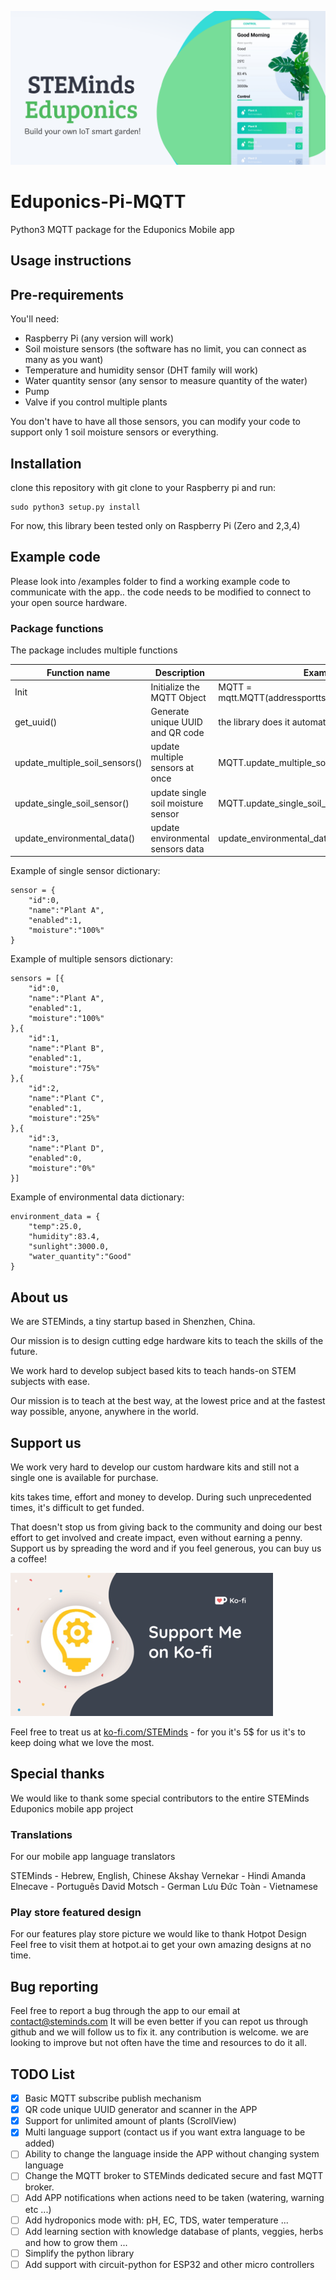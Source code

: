 ![](./images/eduponics_featured.png)

# Eduponics-Pi-MQTT

Python3 MQTT package for the Eduponics Mobile app

## Usage instructions

## Pre-requirements

You'll need:

- Raspberry Pi (any version will work)
- Soil moisture sensors (the software has no limit, you can connect as many as you want)
- Temperature and humidity sensor (DHT family will work)
- Water quantity sensor (any sensor to measure quantity of the water)
- Pump
- Valve if you control multiple plants

You don't have to have all those sensors, you can modify your code to support only 1 soil moisture sensors or everything.

## Installation

clone this repository with git clone to your Raspberry pi and run:

```
sudo python3 setup.py install
```

For now, this library been tested only on Raspberry Pi (Zero and 2,3,4)

## Example code

Please look into /examples folder to find a working example code to communicate with the app..
the code needs to be modified to connect to your open source hardware.

### Package functions

The package includes multiple functions

Function name | Description | Example
------------ | ------------- | -------------
Init | Initialize the MQTT Object | MQTT = mqtt.MQTT(addressportts=on_message_callback)
get_uuid() | Generate unique UUID and QR code | the library does it automatically
update_multiple_soil_sensors() | update multiple sensors at once | MQTT.update_multiple_soil_sensors(sensors)
update_single_soil_sensor()| update single soil moisture sensor | MQTT.update_single_soil_sensor(sensor)
update_environmental_data() | update environmental sensors data | update_environmental_data(env_data)

Example of single sensor dictionary:

```
sensor = {
    "id":0,
    "name":"Plant A",
    "enabled":1,
    "moisture":"100%"
}
```
Example of multiple sensors dictionary:
```
sensors = [{
    "id":0,
    "name":"Plant A",
    "enabled":1,
    "moisture":"100%"
},{
    "id":1,
    "name":"Plant B",
    "enabled":1,
    "moisture":"75%"
},{
    "id":2,
    "name":"Plant C",
    "enabled":1,
    "moisture":"25%"
},{
    "id":3,
    "name":"Plant D",
    "enabled":0,
    "moisture":"0%"
}]
```
Example of environmental data dictionary:
```
environment_data = {
    "temp":25.0,
    "humidity":83.4,
    "sunlight":3000.0,
    "water_quantity":"Good"
}
```
## About us

We are STEMinds, a tiny startup based in Shenzhen, China.

Our mission is to design cutting edge hardware kits to teach the skills of the future.

We work hard to develop subject based kits to teach hands-on STEM subjects with ease.

Our mission is to teach at the best way, at the lowest price and at the fastest way possible, anyone, anywhere in the world.

## Support us

We work very hard to develop our custom hardware kits and still not a single one is available for purchase.

kits takes time, effort and money to develop. During such unprecedented times, it's difficult to get funded.

That doesn't stop us from giving back to the community and doing our best effort to get involved and create impact, even without earning a penny.
Support us by spreading the word and if you feel generous, you can buy us a coffee!

![Buy us coffee at ko-fi.com/steminds](./images/ko-fi.png)

Feel free to treat us at [ko-fi.com/STEMinds](ko-fi.com/STEMinds) - for you it's 5$ for us it's to keep doing what we love the most.

## Special thanks

We would like to thank some special contributors to the entire STEMinds Eduponics mobile app project

### Translations

For our mobile app language translators

STEMinds - Hebrew, English, Chinese
Akshay Vernekar - Hindi
Amanda Elnecave - Português
David Motsch - German
Lưu Đức Toàn - Vietnamese

### Play store featured design

For our features play store picture we would like to thank Hotpot Design
Feel free to visit them at hotpot.ai to get your own amazing designs at no time.

## Bug reporting

Feel free to report a bug through the app to our email at contact@steminds.com
It will be even better if you can repot us through github and we will follow us to fix it.
any contribution is welcome. we are looking to improve but not often have the time and resources to do it all.

## TODO List

- [x] Basic MQTT subscribe publish mechanism
- [x] QR code unique UUID generator and scanner in the APP
- [x] Support for unlimited amount of plants (ScrollView)
- [x] Multi language support (contact us if you want extra language to be added)
- [ ] Ability to change the language inside the APP without changing system language
- [ ] Change the MQTT broker to STEMinds dedicated secure and fast MQTT broker.
- [ ] Add APP notifications when actions need to be taken (watering, warning etc ...)
- [ ] Add hydroponics mode with: pH, EC, TDS, water temperature ...
- [ ] Add learning section with knowledge database of plants, veggies, herbs and how to grow them ...
- [ ] Simplify the python library
- [ ] Add support with circuit-python for ESP32 and other micro controllers
